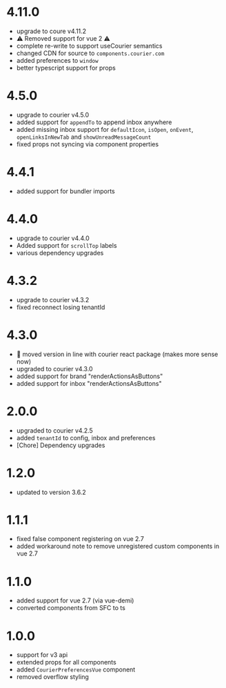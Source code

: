 # 4.11.0
- upgrade to coure v4.11.2
- ⚠ Removed support for vue 2 ⚠
- complete re-write to support useCourier semantics
- changed CDN for source to `components.courier.com`
- added preferences to `window`
- better typescript support for props

# 4.5.0
- upgrade to courier v4.5.0
- added support for `appendTo` to append inbox anywhere
- added missing inbox support for `defaultIcon`, `isOpen`, `onEvent`, `openLinksInNewTab` and `showUnreadMessageCount`
- fixed props not syncing via component properties

# 4.4.1
- added support for bundler imports

# 4.4.0
- upgrade to courier v4.4.0
- Added support for `scrollTop` labels
- various dependency upgrades

# 4.3.2
- upgrade to courier v4.3.2
- fixed reconnect losing tenantId

# 4.3.0
- 🎉 moved version in line with courier react package (makes more sense now)
- upgraded to courier v4.3.0
- added support for brand "renderActionsAsButtons"
- added support for inbox "renderActionsAsButtons"

# 2.0.0
- upgraded to courier v4.2.5
- added `tenantId` to config, inbox and preferences
- [Chore] Dependency upgrades

# 1.2.0
- updated to version 3.6.2

# 1.1.1
- fixed false component registering on vue 2.7
- added workaround note to remove unregistered custom components in vue 2.7

# 1.1.0
- added support for vue 2.7 (via vue-demi)
- converted components from SFC to ts

# 1.0.0
- support for v3 api
- extended props for all components
- added `CourierPreferencesVue` component
- removed overflow styling
